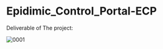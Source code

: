 # Epidimic_Control_Portal-ECP

Deliverable of The project:

![0001](https://user-images.githubusercontent.com/20832374/155977442-727148ec-8d41-49dc-88d3-9cb678c10a21.jpg)
